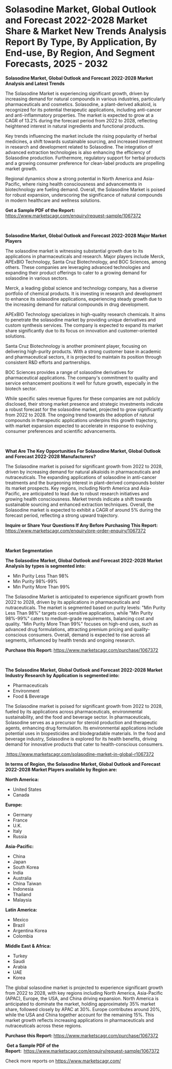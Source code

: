 <p><h1>Solasodine Market, Global Outlook and Forecast 2022-2028 Market Share & Market New Trends Analysis Report By Type, By Application, By End-use, By Region, And Segment Forecasts, 2025 - 2032</h1></p><p><strong>Solasodine Market, Global Outlook and Forecast 2022-2028 Market Analysis and Latest Trends</strong></p>
<p><p>The Solasodine Market is experiencing significant growth, driven by increasing demand for natural compounds in various industries, particularly pharmaceuticals and cosmetics. Solasodine, a plant-derived alkaloid, is recognized for its potential therapeutic applications, including anti-cancer and anti-inflammatory properties. The market is expected to grow at a CAGR of 13.2% during the forecast period from 2022 to 2028, reflecting heightened interest in natural ingredients and functional products.</p><p>Key trends influencing the market include the rising popularity of herbal medicines, a shift towards sustainable sourcing, and increased investment in research and development related to Solasodine. The integration of advanced extraction technologies is also enhancing the efficiency of Solasodine production. Furthermore, regulatory support for herbal products and a growing consumer preference for clean-label products are propelling market growth.</p><p>Regional dynamics show a strong potential in North America and Asia-Pacific, where rising health consciousness and advancements in biotechnology are fueling demand. Overall, the Solasodine Market is poised for robust expansion, underscoring the significance of natural compounds in modern healthcare and wellness solutions.</p></p>
<p><strong>Get a Sample PDF of the Report:&nbsp;</strong> <a href="https://www.marketscagr.com/enquiry/request-sample/1067372?utm_campaign=2754&utm_medium=2&utm_source=Github&utm_content=ia&utm_term=21032025&utm_id=solasodine-market-global-outlook-and-forecast-2022-2028">https://www.marketscagr.com/enquiry/request-sample/1067372</a></p>
<p>&nbsp;</p>
<p><strong>Solasodine Market, Global Outlook and Forecast 2022-2028 Major Market Players</strong></p>
<p><p>The solasodine market is witnessing substantial growth due to its applications in pharmaceuticals and research. Major players include Merck, APExBIO Technology, Santa Cruz Biotechnology, and BOC Sciences, among others. These companies are leveraging advanced technologies and expanding their product offerings to cater to a growing demand for solasodine in various sectors.</p><p>Merck, a leading global science and technology company, has a diverse portfolio of chemical products. It is investing in research and development to enhance its solasodine applications, experiencing steady growth due to the increasing demand for natural compounds in drug development.</p><p>APExBIO Technology specializes in high-quality research chemicals. It aims to penetrate the solasodine market by providing unique derivatives and custom synthesis services. The company is expected to expand its market share significantly due to its focus on innovation and customer-oriented solutions.</p><p>Santa Cruz Biotechnology is another prominent player, focusing on delivering high-purity products. With a strong customer base in academic and pharmaceutical sectors, it is projected to maintain its position through consistent R&D efforts and partnerships.</p><p>BOC Sciences provides a range of solasodine derivatives for pharmaceutical applications. The company's commitment to quality and service enhancement positions it well for future growth, especially in the biotech sector.</p><p>While specific sales revenue figures for these companies are not publicly disclosed, their strong market presence and strategic investments indicate a robust forecast for the solasodine market, projected to grow significantly from 2022 to 2028. The ongoing trend towards the adoption of natural compounds in therapeutic applications underpins this growth trajectory, with market expansion expected to accelerate in response to evolving consumer preferences and scientific advancements.</p></p>
<p>&nbsp;</p>
<p><strong>What Are The Key Opportunities For Solasodine Market, Global Outlook and Forecast 2022-2028 Manufacturers?</strong></p>
<p><p>The Solasodine market is poised for significant growth from 2022 to 2028, driven by increasing demand for natural alkaloids in pharmaceuticals and nutraceuticals. The expanding applications of solasodine in anti-cancer treatments and the burgeoning interest in plant-derived compounds bolster its market prospects. Key regions, including North America and Asia-Pacific, are anticipated to lead due to robust research initiatives and growing health consciousness. Market trends indicate a shift towards sustainable sourcing and enhanced extraction techniques. Overall, the Solasodine market is expected to exhibit a CAGR of around 5% during the forecast period, reflecting a strong upward trajectory.</p></p>
<p><strong>Inquire or Share Your Questions If Any Before Purchasing This Report:</strong> <a href="https://www.marketscagr.com/enquiry/pre-order-enquiry/1067372?utm_campaign=2754&utm_medium=2&utm_source=Github&utm_content=ia&utm_term=21032025&utm_id=solasodine-market-global-outlook-and-forecast-2022-2028">https://www.marketscagr.com/enquiry/pre-order-enquiry/1067372</a></p>
<p>&nbsp;</p>
<p><strong>Market Segmentation</strong></p>
<p><strong>The Solasodine Market, Global Outlook and Forecast 2022-2028 Market Analysis by types is segmented into:</strong></p>
<p><ul><li>Min Purity Less Than 98%</li><li>Min Purity 98%-99%</li><li>Min Purity More Than 99%</li></ul></p>
<p><p>The Solasodine Market is anticipated to experience significant growth from 2022 to 2028, driven by its applications in pharmaceuticals and nutraceuticals. The market is segmented based on purity levels: "Min Purity Less Than 98%" targets cost-sensitive applications, while "Min Purity 98%-99%" caters to medium-grade requirements, balancing cost and quality. "Min Purity More Than 99%" focuses on high-end uses, such as advanced drug formulations, attracting premium pricing and quality-conscious consumers. Overall, demand is expected to rise across all segments, influenced by health trends and ongoing research.</p></p>
<p><strong>Purchase this Report:&nbsp;</strong><a href="https://www.marketscagr.com/purchase/1067372?utm_campaign=2754&utm_medium=2&utm_source=Github&utm_content=ia&utm_term=21032025&utm_id=solasodine-market-global-outlook-and-forecast-2022-2028">https://www.marketscagr.com/purchase/1067372</a></p>
<p>&nbsp;</p>
<p><strong>The Solasodine Market, Global Outlook and Forecast 2022-2028 Market Industry Research by Application is segmented into:</strong></p>
<p><ul><li>Pharmaceuticals</li><li>Environment</li><li>Food & Beverage</li></ul></p>
<p><p>The Solasodine market is poised for significant growth from 2022 to 2028, fueled by its applications across pharmaceuticals, environmental sustainability, and the food and beverage sector. In pharmaceuticals, Solasodine serves as a precursor for steroid production and therapeutic agents, enhancing drug formulation. Its environmental applications include potential uses in biopesticides and biodegradable materials. In the food and beverage industry, Solasodine is explored for its health benefits, driving demand for innovative products that cater to health-conscious consumers.</p></p>
<p><a href="https://www.marketscagr.com/solasodine-market-in-global-r1067372?utm_campaign=2754&utm_medium=2&utm_source=Github&utm_content=ia&utm_term=21032025&utm_id=solasodine-market-global-outlook-and-forecast-2022-2028">&nbsp;https://www.marketscagr.com/solasodine-market-in-global-r1067372</a></p>
<p><strong>In terms of Region, the Solasodine Market, Global Outlook and Forecast 2022-2028 Market Players available by Region are:</strong></p>
<p>
    <p> <strong> North America: </strong>
        <ul>
            <li>United States</li>
            <li>Canada</li>
        </ul>
        </p> 
    <p> <strong> Europe: </strong>
        <ul>
            <li>Germany</li>
            <li>France</li>
            <li>U.K.</li>
            <li>Italy</li>
            <li>Russia</li>
        </ul>
        </p> 
    <p> <strong> Asia-Pacific: </strong>
        <ul>
            <li>China</li>
            <li>Japan</li>
            <li>South Korea</li>
            <li>India</li>
            <li>Australia</li>
            <li>China Taiwan</li>
            <li>Indonesia</li>
            <li>Thailand</li>
            <li>Malaysia</li>
        </ul>
        </p> 
    <p> <strong> Latin America: </strong>
        <ul>
            <li>Mexico</li>
            <li>Brazil</li>
            <li>Argentina Korea</li>
            <li>Colombia</li>
        </ul>
        </p> 
    <p> <strong> Middle East & Africa: </strong>
        <ul>
            <li>Turkey</li>
            <li>Saudi</li>
            <li>Arabia</li>
            <li>UAE</li>
            <li>Korea</li>
        </ul>
    </p>
    </p>
<p><p>The global solasodine market is projected to experience significant growth from 2022 to 2028, with key regions including North America, Asia-Pacific (APAC), Europe, the USA, and China driving expansion. North America is anticipated to dominate the market, holding approximately 35% market share, followed closely by APAC at 30%. Europe contributes around 20%, while the USA and China together account for the remaining 15%. This market growth reflects increasing applications in pharmaceuticals and nutraceuticals across these regions.</p></p>
<p><strong>Purchase this Report: </strong><a href="https://www.marketscagr.com/purchase/1067372?utm_campaign=2754&utm_medium=2&utm_source=Github&utm_content=ia&utm_term=21032025&utm_id=solasodine-market-global-outlook-and-forecast-2022-2028">https://www.marketscagr.com/purchase/1067372</a></p>
<p>&nbsp;<strong>Get a Sample PDF of the Report:&nbsp;&nbsp;</strong><a href="https://www.marketscagr.com/enquiry/request-sample/1067372?utm_campaign=2754&utm_medium=2&utm_source=Github&utm_content=ia&utm_term=21032025&utm_id=solasodine-market-global-outlook-and-forecast-2022-2028">https://www.marketscagr.com/enquiry/request-sample/1067372</a></p>
<p><strong></strong></p>
<p>Check more reports on <a href="https://www.marketscagr.com/?utm_campaign=2754&utm_medium=2&utm_source=Github&utm_content=ia&utm_term=21032025&utm_id=solasodine-market-global-outlook-and-forecast-2022-2028">https://www.marketscagr.com/</a></p>